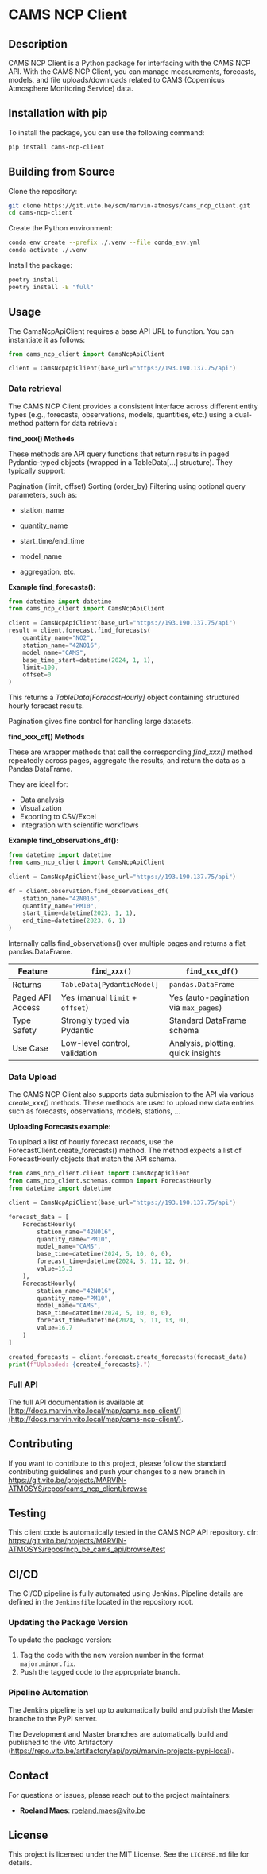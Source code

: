 
# CAMS NCP Client

## Description

CAMS NCP Client is a Python package for interfacing with the CAMS NCP API.
With the CAMS NCP Client, you can manage measurements, forecasts, models, and file uploads/downloads related to CAMS (Copernicus Atmosphere Monitoring Service) data.


## Installation with pip

To install the package, you can use the following command:

```bash
pip install cams-ncp-client 
```

## Building from Source

Clone the repository:

```bash
git clone https://git.vito.be/scm/marvin-atmosys/cams_ncp_client.git
cd cams-ncp-client
```

Create the Python environment:

```bash
conda env create --prefix ./.venv --file conda_env.yml
conda activate ./.venv
```

Install the package:

```bash
poetry install
poetry install -E "full"
```


## Usage

The CamsNcpApiClient requires a base API URL to function. You can instantiate it as follows:

```python
from cams_ncp_client import CamsNcpApiClient

client = CamsNcpApiClient(base_url="https://193.190.137.75/api")
```

### Data retrieval

The CAMS NCP Client provides a consistent interface across different entity types (e.g., forecasts, observations, models, quantities, etc.) using a dual-method pattern for data retrieval:

**find_xxx() Methods**

These methods are API query functions that return results in paged Pydantic-typed objects (wrapped in a TableData[...] structure). They typically support:

Pagination (limit, offset)
Sorting (order_by)
Filtering using optional query parameters, such as:

 - station_name
 - quantity_name

 - start_time/end_time
 - model_name

 - aggregation, etc.

**Example find_forecasts():**

```python
from datetime import datetime
from cams_ncp_client import CamsNcpApiClient

client = CamsNcpApiClient(base_url="https://193.190.137.75/api") 
result = client.forecast.find_forecasts(
    quantity_name="NO2",
    station_name="42N016",
    model_name="CAMS",
    base_time_start=datetime(2024, 1, 1),
    limit=100,
    offset=0
)
```

This returns a _TableData[ForecastHourly]_ object containing structured hourly forecast results.

Pagination gives fine control for handling large datasets.

**find_xxx_df() Methods**

These are wrapper methods that call the corresponding _find_xxx()_ method repeatedly across pages, aggregate the results,
and return the data as a Pandas DataFrame.

They are ideal for:

- Data analysis
- Visualization
- Exporting to CSV/Excel
- Integration with scientific workflows

**Example find_observations_df():**

```python
from datetime import datetime
from cams_ncp_client import CamsNcpApiClient

client = CamsNcpApiClient(base_url="https://193.190.137.75/api") 

df = client.observation.find_observations_df(
    station_name="42N016",
    quantity_name="PM10",
    start_time=datetime(2023, 1, 1),
    end_time=datetime(2023, 6, 1)
)
```

Internally calls find_observations() over multiple pages and returns a flat pandas.DataFrame.

| Feature          | `find_xxx()`                    | `find_xxx_df()`                       |
| ---------------- | ------------------------------- | ------------------------------------- |
| Returns          | `TableData[PydanticModel]`      | `pandas.DataFrame`                    |
| Paged API Access | Yes (manual `limit` + `offset`) | Yes (auto-pagination via `max_pages`) |
| Type Safety      | Strongly typed via Pydantic     | Standard DataFrame schema             |
| Use Case         | Low-level control, validation   | Analysis, plotting, quick insights    |


### Data Upload

The CAMS NCP Client also supports data submission to the API via various _create_xxx()_ methods.
These methods are used to upload new data entries such as forecasts, observations, models, stations, ...

**Uploading Forecasts example:**

To upload a list of hourly forecast records, use the ForecastClient.create_forecasts() method.
The method expects a list of ForecastHourly objects that match the API schema.

```python
from cams_ncp_client.client import CamsNcpApiClient
from cams_ncp_client.schemas.common import ForecastHourly
from datetime import datetime

client = CamsNcpApiClient(base_url="https://193.190.137.75/api")

forecast_data = [
    ForecastHourly(
        station_name="42N016",
        quantity_name="PM10",
        model_name="CAMS",
        base_time=datetime(2024, 5, 10, 0, 0),
        forecast_time=datetime(2024, 5, 11, 12, 0),
        value=15.3
    ),
    ForecastHourly(
        station_name="42N016",
        quantity_name="PM10",
        model_name="CAMS",
        base_time=datetime(2024, 5, 10, 0, 0),
        forecast_time=datetime(2024, 5, 11, 13, 0),
        value=16.7
    )
]

created_forecasts = client.forecast.create_forecasts(forecast_data)
print(f"Uploaded: {created_forecasts}.")

```

### Full API 

The full API documentation is available at [http://docs.marvin.vito.local/map/cams-ncp-client/](http://docs.marvin.vito.local/map/cams-ncp-client/).

## Contributing

If you want to contribute to this project, please follow the standard contributing guidelines and push your changes to a new branch in
https://git.vito.be/projects/MARVIN-ATMOSYS/repos/cams_ncp_client/browse

## Testing

This client code is automatically tested in the CAMS NCP API repository.
cfr: https://git.vito.be/projects/MARVIN-ATMOSYS/repos/ncp_be_cams_api/browse/test

## CI/CD

The CI/CD pipeline is fully automated using Jenkins. Pipeline details are defined in the `Jenkinsfile` located in the repository root.



### Updating the Package Version

To update the package version:

1. Tag the code with the new version number in the format `major.minor.fix`.
2. Push the tagged code to the appropriate branch.

### Pipeline Automation

The Jenkins pipeline is set up to automatically build and publish the Master branche to the PyPI server.

The Development and Master branches are automatically build and published to the Vito Artifactory (https://repo.vito.be/artifactory/api/pypi/marvin-projects-pypi-local).


## Contact

For questions or issues, please reach out to the project maintainers:

- **Roeland Maes**: [roeland.maes@vito.be](mailto:roeland.maes@vito.be)


## License

This project is licensed under the MIT License. See the `LICENSE.md` file for details.
